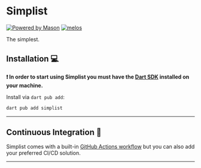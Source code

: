 # Simplist

[![Powered by Mason](https://img.shields.io/endpoint?url=https%3A%2F%2Ftinyurl.com%2Fmason-badge)](https://github.com/felangel/mason)
[![melos](https://img.shields.io/badge/maintained%20with-melos-f700ff.svg?style=flat-square)](https://github.com/invertase/melos)


The simplest.

## Installation 💻

**❗ In order to start using Simplist you must have the [Dart SDK][dart_install_link] installed on your machine.**

Install via `dart pub add`:

```sh
dart pub add simplist
```

---

## Continuous Integration 🤖

Simplist comes with a built-in [GitHub Actions workflow][github_actions_link] but you can also add your preferred CI/CD solution.


---


[dart_install_link]: https://dart.dev/get-dart
[github_actions_link]: https://docs.github.com/en/actions/learn-github-actions
[license_badge]: https://img.shields.io/badge/license-MIT-blue.svg
[license_link]: https://opensource.org/licenses/MIT
[mason_link]: https://github.com/felangel/mason
[very_good_ventures_link]: https://verygood.ventures
